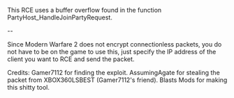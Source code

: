 This RCE uses a buffer overflow found in the function PartyHost_HandleJoinPartyRequest.

--

Since Modern Warfare 2 does not encrypt connectionless packets, you do not have to be on the game to use this, just specify the IP address of the client you want to RCE and send the packet.

Credits:
Gamer7112 for finding the exploit.
AssumingAgate for stealing the packet from XBOX360LSBEST (Gamer7112's friend).
Blasts Mods for making this shitty tool.